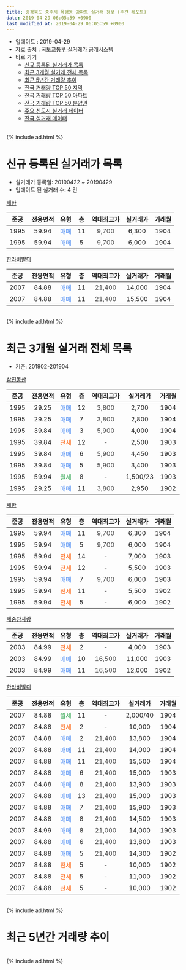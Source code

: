 ```yaml
---
title: 충청북도 충주시 목행동 아파트 실거래 정보 (주간 레포트)
date: 2019-04-29 06:05:59 +0900
last_modified_at: 2019-04-29 06:05:59 +0900
---
```


* 업데이트 : 2019-04-29
* 자료 출처 : [국토교통부 실거래가 공개시스템](http://rt.molit.go.kr)
* 바로 가기
    * [신규 등록된 실거래가 목록](#신규-등록된-실거래가-목록)
    * [최근 3개월 실거래 전체 목록](#최근-3개월-실거래-전체-목록)
    * [최근 5년간 거래량 추이](#최근-5년간-거래량-추이)
    * [전국 거래량 TOP 50 지역](https://inasie.github.io/apt-trade-info/최근-3개월-전국에서-가장-거래가-많이-발생한-지역)
    * [전국 거래량 TOP 50 아파트](https://inasie.github.io/apt-trade-info/최근-3개월-전국에서-가장-거래가-많이-발생한-아파트)
    * [전국 거래량 TOP 50 분양권](https://inasie.github.io/apt-trade-info/최근-3개월-전국에서-가장-거래가-많이-발생한-분양권)
    * [주요 신도시 실거래 데이터](https://inasie.github.io/apt-trade-info/주요-신도시)
    * [전국 실거래 데이터](https://inasie.github.io/apt-trade-info/전국)
<br>
{% include ad.html %}
<br>

# 신규 등록된 실거래가 목록
* 실거래가 등록일: 20190422 ~ 20190429
* 업데이트 된 실거래 수: 4 건


[새한](https://search.naver.com/search.naver?query=%EC%B6%A9%EC%B2%AD%EB%B6%81%EB%8F%84+%EC%B6%A9%EC%A3%BC%EC%8B%9C+%EB%AA%A9%ED%96%89%EB%8F%99+%EC%83%88%ED%95%9C)

|준공|전용면적|유형|층|역대최고가|실거래가|거래월|
|:---:|:---:|:---:|:---:|:---:|:---:|:---:|
|1995|59.94|<span style="color:#4285f3">매매</span>|11|<span style="color:#444444">9,700</span>|6,300|1904|
|1995|59.94|<span style="color:#4285f3">매매</span>|5|<span style="color:#444444">9,700</span>|6,000|1904|

[한라비발디](https://search.naver.com/search.naver?query=%EC%B6%A9%EC%B2%AD%EB%B6%81%EB%8F%84+%EC%B6%A9%EC%A3%BC%EC%8B%9C+%EB%AA%A9%ED%96%89%EB%8F%99+%ED%95%9C%EB%9D%BC%EB%B9%84%EB%B0%9C%EB%94%94)

|준공|전용면적|유형|층|역대최고가|실거래가|거래월|
|:---:|:---:|:---:|:---:|:---:|:---:|:---:|
|2007|84.88|<span style="color:#4285f3">매매</span>|11|<span style="color:#444444">21,400</span>|14,000|1904|
|2007|84.88|<span style="color:#4285f3">매매</span>|11|<span style="color:#444444">21,400</span>|15,500|1904|


<br>
{% include ad.html %}
<br>

# 최근 3개월 실거래 전체 목록
* 기준: 201902-201904


[삼진동산](https://search.naver.com/search.naver?query=%EC%B6%A9%EC%B2%AD%EB%B6%81%EB%8F%84+%EC%B6%A9%EC%A3%BC%EC%8B%9C+%EB%AA%A9%ED%96%89%EB%8F%99+%EC%82%BC%EC%A7%84%EB%8F%99%EC%82%B0)

|준공|전용면적|유형|층|역대최고가|실거래가|거래월|
|:---:|:---:|:---:|:---:|:---:|:---:|:---:|
|1995|29.25|<span style="color:#4285f3">매매</span>|12|<span style="color:#444444">3,800</span>|2,700|1904|
|1995|29.25|<span style="color:#4285f3">매매</span>|7|<span style="color:#444444">3,800</span>|2,800|1904|
|1995|39.84|<span style="color:#4285f3">매매</span>|3|<span style="color:#444444">5,900</span>|4,000|1904|
|1995|39.84|<span style="color:#ff5a00">전세</span>|12|<span style="color:#444444">-</span>|2,500|1903|
|1995|39.84|<span style="color:#4285f3">매매</span>|6|<span style="color:#444444">5,900</span>|4,450|1903|
|1995|39.84|<span style="color:#4285f3">매매</span>|5|<span style="color:#444444">5,900</span>|3,400|1903|
|1995|59.94|<span style="color:#34a853">월세</span>|8|<span style="color:#444444">-</span>|1,500/23|1903|
|1995|29.25|<span style="color:#4285f3">매매</span>|11|<span style="color:#444444">3,800</span>|2,950|1902|

[새한](https://search.naver.com/search.naver?query=%EC%B6%A9%EC%B2%AD%EB%B6%81%EB%8F%84+%EC%B6%A9%EC%A3%BC%EC%8B%9C+%EB%AA%A9%ED%96%89%EB%8F%99+%EC%83%88%ED%95%9C)

|준공|전용면적|유형|층|역대최고가|실거래가|거래월|
|:---:|:---:|:---:|:---:|:---:|:---:|:---:|
|1995|59.94|<span style="color:#4285f3">매매</span>|11|<span style="color:#444444">9,700</span>|6,300|1904|
|1995|59.94|<span style="color:#4285f3">매매</span>|5|<span style="color:#444444">9,700</span>|6,000|1904|
|1995|59.94|<span style="color:#ff5a00">전세</span>|14|<span style="color:#444444">-</span>|7,000|1903|
|1995|59.94|<span style="color:#ff5a00">전세</span>|12|<span style="color:#444444">-</span>|5,500|1903|
|1995|59.94|<span style="color:#4285f3">매매</span>|7|<span style="color:#444444">9,700</span>|6,000|1903|
|1995|59.94|<span style="color:#ff5a00">전세</span>|11|<span style="color:#444444">-</span>|5,500|1902|
|1995|59.94|<span style="color:#ff5a00">전세</span>|5|<span style="color:#444444">-</span>|6,000|1902|

[세중참사랑](https://search.naver.com/search.naver?query=%EC%B6%A9%EC%B2%AD%EB%B6%81%EB%8F%84+%EC%B6%A9%EC%A3%BC%EC%8B%9C+%EB%AA%A9%ED%96%89%EB%8F%99+%EC%84%B8%EC%A4%91%EC%B0%B8%EC%82%AC%EB%9E%91)

|준공|전용면적|유형|층|역대최고가|실거래가|거래월|
|:---:|:---:|:---:|:---:|:---:|:---:|:---:|
|2003|84.99|<span style="color:#ff5a00">전세</span>|2|<span style="color:#444444">-</span>|4,000|1903|
|2003|84.99|<span style="color:#4285f3">매매</span>|10|<span style="color:#444444">16,500</span>|11,000|1903|
|2003|84.99|<span style="color:#4285f3">매매</span>|11|<span style="color:#444444">16,500</span>|12,000|1902|

[한라비발디](https://search.naver.com/search.naver?query=%EC%B6%A9%EC%B2%AD%EB%B6%81%EB%8F%84+%EC%B6%A9%EC%A3%BC%EC%8B%9C+%EB%AA%A9%ED%96%89%EB%8F%99+%ED%95%9C%EB%9D%BC%EB%B9%84%EB%B0%9C%EB%94%94)

|준공|전용면적|유형|층|역대최고가|실거래가|거래월|
|:---:|:---:|:---:|:---:|:---:|:---:|:---:|
|2007|84.88|<span style="color:#34a853">월세</span>|11|<span style="color:#444444">-</span>|2,000/40|1904|
|2007|84.88|<span style="color:#ff5a00">전세</span>|2|<span style="color:#444444">-</span>|10,000|1904|
|2007|84.88|<span style="color:#4285f3">매매</span>|2|<span style="color:#444444">21,400</span>|13,800|1904|
|2007|84.88|<span style="color:#4285f3">매매</span>|11|<span style="color:#444444">21,400</span>|14,000|1904|
|2007|84.88|<span style="color:#4285f3">매매</span>|11|<span style="color:#444444">21,400</span>|15,500|1904|
|2007|84.88|<span style="color:#4285f3">매매</span>|6|<span style="color:#444444">21,400</span>|15,000|1903|
|2007|84.88|<span style="color:#4285f3">매매</span>|8|<span style="color:#444444">21,400</span>|13,900|1903|
|2007|84.88|<span style="color:#4285f3">매매</span>|13|<span style="color:#444444">21,400</span>|15,000|1903|
|2007|84.88|<span style="color:#4285f3">매매</span>|7|<span style="color:#444444">21,400</span>|15,900|1903|
|2007|84.88|<span style="color:#4285f3">매매</span>|8|<span style="color:#444444">21,400</span>|14,500|1903|
|2007|84.99|<span style="color:#4285f3">매매</span>|8|<span style="color:#444444">21,000</span>|14,000|1903|
|2007|84.88|<span style="color:#4285f3">매매</span>|6|<span style="color:#444444">21,400</span>|13,800|1903|
|2007|84.88|<span style="color:#4285f3">매매</span>|5|<span style="color:#444444">21,400</span>|14,300|1902|
|2007|84.88|<span style="color:#ff5a00">전세</span>|5|<span style="color:#444444">-</span>|10,000|1902|
|2007|84.88|<span style="color:#ff5a00">전세</span>|5|<span style="color:#444444">-</span>|11,000|1902|
|2007|84.88|<span style="color:#ff5a00">전세</span>|5|<span style="color:#444444">-</span>|10,000|1902|


<br>
{% include ad.html %}
<br>

# 최근 5년간 거래량 추이


<div style="width:100%;">
    <canvas id="deal_progress" height="200"></canvas>
</div>

<script>
new Chart(document.getElementById("deal_progress"), {
    type: 'line',
    data: {
        labels: ['201404','201405','201406','201407','201408','201409','201410','201411','201412','201501','201502','201503','201504','201505','201506','201507','201508','201509','201510','201511','201512','201601','201602','201603','201604','201605','201606','201607','201608','201609','201610','201611','201612','201701','201702','201703','201704','201705','201706','201707','201708','201709','201710','201711','201712','201801','201802','201803','201804','201805','201806','201807','201808','201809','201810','201811','201812','201901','201902','201903','201904'],
        datasets: [{
            label: '매매',
            pointRadius: 1,
            data: [14, 12, 3, 15, 14, 7, 13, 12, 6, 10, 8, 22, 15, 7, 13, 10, 7, 8, 10, 5, 6, 7, 11, 16, 13, 5, 10, 11, 10, 6, 9, 7, 7, 11, 11, 6, 7, 9, 8, 4, 5, 10, 5, 14, 4, 3, 7, 10, 2, 3, 3, 6, 7, 3, 7, 5, 1, 5, 3, 11, 8],
            borderColor: "rgba(255, 201, 14, 1)",
            backgroundColor: "rgba(255, 201, 14, 0.5)",
            fill: false,
            lineTension: 0
        },{
            label: '전월세',
            pointRadius: 1,
            data: [6, 6, 4, 4, 6, 5, 4, 6, 5, 5, 9, 10, 6, 8, 5, 6, 2, 3, 1, 2, 5, 3, 3, 6, 5, 6, 5, 4, 5, 3, 3, 5, 3, 3, 11, 5, 7, 6, 1, 4, 3, 3, 0, 7, 5, 4, 4, 5, 4, 3, 4, 0, 5, 6, 4, 3, 3, 5, 5, 5, 2],
            borderColor: "rgba(0, 141, 185, 1)",
            backgroundColor: "rgba(0, 141, 185, 0.5)",
            fill: false,
            lineTension: 0
        }
        ]
    },
    options: {
        responsive: true,
        title: {
            display: false
        },
        tooltips: {
            mode: 'index',
            intersect: false
        },
        hover: {
            mode: 'nearest',
            intersect: true
        },
        scales: {
            xAxes: [{
                display: true,
                scaleLabel: {
                    display: true,
                    labelString: '년/월'
                }
            }],
            yAxes: [{
                display: true,
                ticks: {
                    suggestedMin: 0,
                },
                scaleLabel: {
                    display: true,
                    labelString: '실거래 수'
                }
            }]
        }
    }
});

</script>


<br>
{% include ad.html %}
<br>

